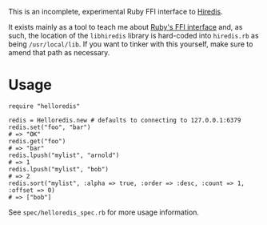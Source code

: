 This is an incomplete, experimental Ruby FFI interface to [Hiredis][0].

It exists mainly as a tool to teach me about [Ruby's FFI interface][1] and, as such,
the location of the `libhiredis` library is hard-coded into `hiredis.rb` as being
`/usr/local/lib`. If you want to tinker with this yourself, make sure to amend that
path as necessary.

Usage
=====

    require "helloredis"

    redis = Helloredis.new # defaults to connecting to 127.0.0.1:6379
    redis.set("foo", "bar")
    # => "OK"
    redis.get("foo")
    # => "bar"
    redis.lpush("mylist", "arnold")
    # => 1
    redis.lpush("mylist", "bob")
    # => 2
    redis.sort("mylist", :alpha => true, :order => :desc, :count => 1, :offset => 0)
    # => ["bob"]

See `spec/helloredis_spec.rb` for more usage information.

  [0]: https://github.com/antirez/hiredis
  [1]: https://github.com/ffi/ffi
